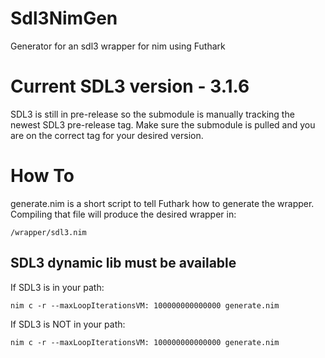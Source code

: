 # Sdl3NimGen
Generator for an sdl3 wrapper for nim using Futhark

# Current SDL3 version - 3.1.6
SDL3 is still in pre-release so the submodule is manually tracking the newest SDL3 pre-release tag. Make sure the submodule is pulled and you are on the correct tag for your desired version.

# How To
generate.nim is a short script to tell Futhark how to generate the wrapper. Compiling that file will produce the desired wrapper in:
```
/wrapper/sdl3.nim
``` 

## SDL3 dynamic lib must be available
If SDL3 is in your path:
```
nim c -r --maxLoopIterationsVM: 100000000000000 generate.nim 
```

If SDL3 is NOT in your path:
```
nim c -r --maxLoopIterationsVM: 100000000000000 generate.nim 
```
